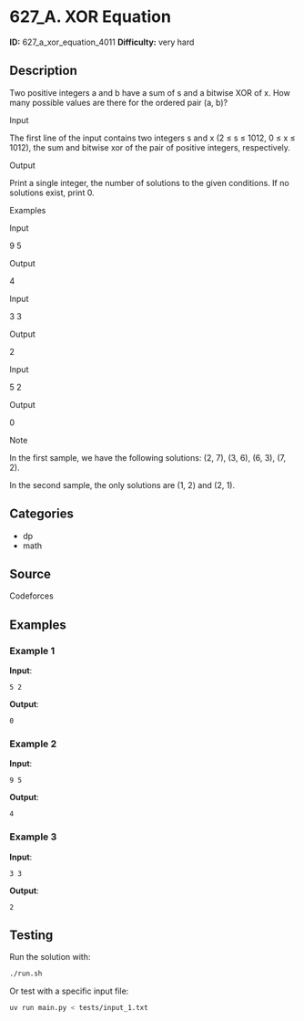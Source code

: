 # 627_A. XOR Equation

**ID:** 627_a_xor_equation_4011
**Difficulty:** very hard

## Description

Two positive integers a and b have a sum of s and a bitwise XOR of x. How many possible values are there for the ordered pair (a, b)?

Input

The first line of the input contains two integers s and x (2 ≤ s ≤ 1012, 0 ≤ x ≤ 1012), the sum and bitwise xor of the pair of positive integers, respectively.

Output

Print a single integer, the number of solutions to the given conditions. If no solutions exist, print 0.

Examples

Input

9 5


Output

4


Input

3 3


Output

2


Input

5 2


Output

0

Note

In the first sample, we have the following solutions: (2, 7), (3, 6), (6, 3), (7, 2).

In the second sample, the only solutions are (1, 2) and (2, 1).

## Categories

- dp
- math

## Source

Codeforces

## Examples

### Example 1

**Input**:
```
5 2
```

**Output**:
```
0
```

### Example 2

**Input**:
```
9 5
```

**Output**:
```
4
```

### Example 3

**Input**:
```
3 3
```

**Output**:
```
2
```


## Testing

Run the solution with:

```bash
./run.sh
```

Or test with a specific input file:

```bash
uv run main.py < tests/input_1.txt
```
